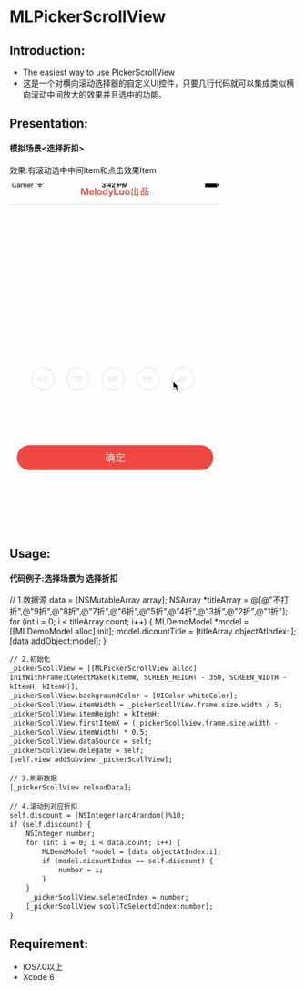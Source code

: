 # MLPickerScrollView
## Introduction:
* The easiest way to use PickerScrollView
* 这是一个对横向滚动选择器的自定义UI控件，只要几行代码就可以集成类似横向滚动中间放大的效果并且选中的功能。
 
## Presentation:
#### 模拟场景<选择折扣>
效果:有滚动选中中间Item和点击效果Item

![](https://github.com/kissMelody/MLPickerScrollView/blob/master/MLPickerScrollView.gif)

## Usage:
#### 代码例子:选择场景为 选择折扣

   // 1.数据源
    data = [NSMutableArray array];
    NSArray *titleArray = @[@"不打折",@"9折",@"8折",@"7折",@"6折",@"5折",@"4折",@"3折",@"2折",@"1折"];
    for (int i = 0; i < titleArray.count; i++) {
        MLDemoModel *model = [[MLDemoModel alloc] init];
        model.dicountTitle = [titleArray objectAtIndex:i];
        [data addObject:model];
    }
    
    // 2.初始化
    _pickerScollView = [[MLPickerScrollView alloc] initWithFrame:CGRectMake(kItemW, SCREEN_HEIGHT - 350, SCREEN_WIDTH - kItemH, kItemH)];
    _pickerScollView.backgroundColor = [UIColor whiteColor];
    _pickerScollView.itemWidth = _pickerScollView.frame.size.width / 5;
    _pickerScollView.itemHeight = kItemH;
    _pickerScollView.firstItemX = (_pickerScollView.frame.size.width - _pickerScollView.itemWidth) * 0.5;
    _pickerScollView.dataSource = self;
    _pickerScollView.delegate = self;
    [self.view addSubview:_pickerScollView];
    
    // 3.刷新数据
    [_pickerScollView reloadData];
    
    // 4.滚动到对应折扣
    self.discount = (NSInteger)arc4random()%10;
    if (self.discount) {
        NSInteger number;
        for (int i = 0; i < data.count; i++) {
            MLDemoModel *model = [data objectAtIndex:i];
            if (model.dicountIndex == self.discount) {
                number = i;
            }
        }
         _pickerScollView.seletedIndex = number;
        [_pickerScollView scollToSelectdIndex:number];
    }
## Requirement:
* iOS7.0以上
* Xcode 6
